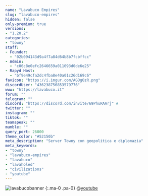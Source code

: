 ```yaml
---
name: "Lavabuco Empires" 
slug: "lavabuco-empires" 
hidden: false
only-premium: true
versions: 
- "1.20.2"
categories: 
- "towny"
staff: 
- Founder: 
  - "02b094143d9a4f7a84d64b8b7fcbffcc" 
- Admin: 
  - "c06c8e0efc2646659a011093d0de6e25" 
- Rapyd Host:
  - "bf9e49cfa2dc4fba8e40a01c26d169c6" 
favicon: "https://i.imgur.com/AGOgOzR.png" 
discordUser: "436238756853579776" 
www: "https://lavabuco.it" 
forum: "" 
telegram: "" 
discord: "https://discord.com/invite/69PhuRAArj" #
twitter: "" 
instagram: "" 
tiktok: "" 
teamspeak: "" 
mumble: ""
query_port: 26000 
theme_color: "#52150b" 
meta_description: "Server Towny con geopolitica e diplomazia"
meta_keywords:
- "towny"
- "lavabuco-empires"
- "lavabuco"
- "lavaholed"
- "civilizations"
- "youtube"
---
```

![lavabucobanner](https://lavabuco.it/assets/images/serverbanner.webp) {:.ma-0 .pa-0}
@[youtube](https://www.youtube.com/watch?v=YIrMVN74lGU)
